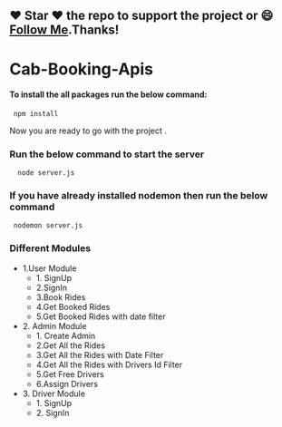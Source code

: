 #####
## :heart: Star :heart: the repo to support the project or :smile:[Follow Me](https://github.com/pedromassango).Thanks!

# Cab-Booking-Apis

#### To install the all packages run the below command:

     npm install
     
 Now you are ready to go with the project .
 
### Run the below command to start the server

      node server.js

### If you have already installed nodemon then run the below command
  
     nodemon server.js

### Different Modules
 <ul>
     <li>1.User Module
       <ul>
     <li>1. SignUp </li>
      <li>2.SignIn</li>
      <li>3.Book Rides</li>
      <li>4.Get Booked Rides</li>
      <li>5.Get Booked Rides with date filter</li>
      </ul>
     </li>
      <li>2. Admin Module 
        <ul>
     <li>1. Create Admin </li>
      <li>2.Get All the Rides</li>
      <li>3.Get All the Rides with Date Filter</li>
      <li>4.Get All the Rides with Drivers Id Filter</li>
      <li>5.Get Free Drivers</li>
      <li>6.Assign Drivers</li>
      </ul>
     </li>
      <li>3. Driver Module
       <ul>
       <li>1. SignUp </li>
       <li>2. SignIn </li> 
       </ul>
   </li>
 </ul>
